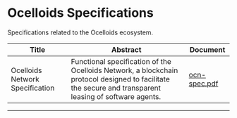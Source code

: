 # Ocelloids Specifications

Specifications related to the Ocelloids ecosystem.

| Title | Abstract | Document |
| ----- | -------- | -------- |
| Ocelloids Network Specification | Functional specification of the Ocelloids Network, a blockchain protocol designed to facilitate the secure and transparent leasing of software agents. | [ocn-spec.pdf](https://github.com/sodazone/oc-specs/raw/main/dist/ocn-spec.pdf) |

---

